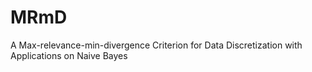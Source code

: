 # MRmD
A Max-relevance-min-divergence Criterion for Data Discretization with Applications on Naive Bayes
